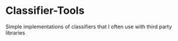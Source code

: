 # Classifier-Tools

Simple implementations of classifiers that I often use with third party libraries
